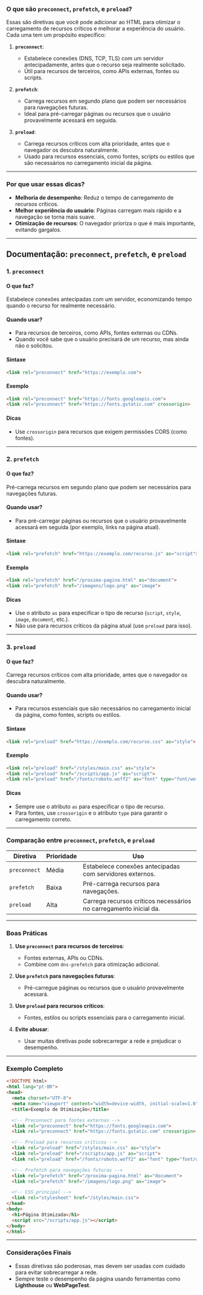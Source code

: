 
### **O que são `preconnect`, `prefetch`, e `preload`?**
Essas são diretivas que você pode adicionar ao HTML para otimizar o carregamento de recursos críticos e melhorar a experiência do usuário. Cada uma tem um propósito específico:

1. **`preconnect`**:
   - Estabelece conexões (DNS, TCP, TLS) com um servidor antecipadamente, antes que o recurso seja realmente solicitado.
   - Útil para recursos de terceiros, como APIs externas, fontes ou scripts.

2. **`prefetch`**:
   - Carrega recursos em segundo plano que podem ser necessários para navegações futuras.
   - Ideal para pré-carregar páginas ou recursos que o usuário provavelmente acessará em seguida.

3. **`preload`**:
   - Carrega recursos críticos com alta prioridade, antes que o navegador os descubra naturalmente.
   - Usado para recursos essenciais, como fontes, scripts ou estilos que são necessários no carregamento inicial da página.

---

### **Por que usar essas dicas?**
- **Melhoria de desempenho**: Reduz o tempo de carregamento de recursos críticos.
- **Melhor experiência do usuário**: Páginas carregam mais rápido e a navegação se torna mais suave.
- **Otimização de recursos**: O navegador prioriza o que é mais importante, evitando gargalos.

---

## **Documentação: `preconnect`, `prefetch`, e `preload`**

### **1. `preconnect`**
#### **O que faz?**
Estabelece conexões antecipadas com um servidor, economizando tempo quando o recurso for realmente necessário.

#### **Quando usar?**
- Para recursos de terceiros, como APIs, fontes externas ou CDNs.
- Quando você sabe que o usuário precisará de um recurso, mas ainda não o solicitou.

#### **Sintaxe**
```html
<link rel="preconnect" href="https://exemplo.com">
```

#### **Exemplo**
```html
<link rel="preconnect" href="https://fonts.googleapis.com">
<link rel="preconnect" href="https://fonts.gstatic.com" crossorigin>
```

#### **Dicas**
- Use `crossorigin` para recursos que exigem permissões CORS (como fontes).

---

### **2. `prefetch`**
#### **O que faz?**
Pré-carrega recursos em segundo plano que podem ser necessários para navegações futuras.

#### **Quando usar?**
- Para pré-carregar páginas ou recursos que o usuário provavelmente acessará em seguida (por exemplo, links na página atual).

#### **Sintaxe**
```html
<link rel="prefetch" href="https://exemplo.com/recurso.js" as="script">
```

#### **Exemplo**
```html
<link rel="prefetch" href="/proxima-pagina.html" as="document">
<link rel="prefetch" href="/imagens/logo.png" as="image">
```

#### **Dicas**
- Use o atributo `as` para especificar o tipo de recurso (`script`, `style`, `image`, `document`, etc.).
- Não use para recursos críticos da página atual (use `preload` para isso).

---

### **3. `preload`**
#### **O que faz?**
Carrega recursos críticos com alta prioridade, antes que o navegador os descubra naturalmente.

#### **Quando usar?**
- Para recursos essenciais que são necessários no carregamento inicial da página, como fontes, scripts ou estilos.

#### **Sintaxe**
```html
<link rel="preload" href="https://exemplo.com/recurso.css" as="style">
```

#### **Exemplo**
```html
<link rel="preload" href="/styles/main.css" as="style">
<link rel="preload" href="/scripts/app.js" as="script">
<link rel="preload" href="/fonts/roboto.woff2" as="font" type="font/woff2" crossorigin>
```

#### **Dicas**
- Sempre use o atributo `as` para especificar o tipo de recurso.
- Para fontes, use `crossorigin` e o atributo `type` para garantir o carregamento correto.

---

### **Comparação entre `preconnect`, `prefetch`, e `preload`**

| **Diretiva**   | **Prioridade** | **Uso** |
|----------------|----------------|---------|
| `preconnect`   | Média          | Estabelece conexões antecipadas com servidores externos. |
| `prefetch`     | Baixa          | Pré-carrega recursos para navegações. |
| `preload`      | Alta           | Carrega recursos críticos necessários no carregamento inicial da. |

---

### **Boas Práticas**
1. **Use `preconnect` para recursos de terceiros**:
   - Fontes externas, APIs ou CDNs.
   - Combine com `dns-prefetch` para otimização adicional.

2. **Use `prefetch` para navegações futuras**:
   - Pré-carregue páginas ou recursos que o usuário provavelmente acessará.

3. **Use `preload` para recursos críticos**:
   - Fontes, estilos ou scripts essenciais para o carregamento inicial.

4. **Evite abusar**:
   - Usar muitas diretivas pode sobrecarregar a rede e prejudicar o desempenho.

---

### **Exemplo Completo**
```html
<!DOCTYPE html>
<html lang="pt-BR">
<head>
  <meta charset="UTF-8">
  <meta name="viewport" content="width=device-width, initial-scale=1.0">
  <title>Exemplo de Otimização</title>

  <!-- Preconnect para fontes externas -->
  <link rel="preconnect" href="https://fonts.googleapis.com">
  <link rel="preconnect" href="https://fonts.gstatic.com" crossorigin>

  <!-- Preload para recursos críticos -->
  <link rel="preload" href="/styles/main.css" as="style">
  <link rel="preload" href="/scripts/app.js" as="script">
  <link rel="preload" href="/fonts/roboto.woff2" as="font" type="font/woff2" crossorigin>

  <!-- Prefetch para navegações futuras -->
  <link rel="prefetch" href="/proxima-pagina.html" as="document">
  <link rel="prefetch" href="/imagens/logo.png" as="image">

  <!-- CSS principal -->
  <link rel="stylesheet" href="/styles/main.css">
</head>
<body>
  <h1>Página Otimizada</h1>
  <script src="/scripts/app.js"></script>
</body>
</html>
```

---

### **Considerações Finais**
- Essas diretivas são poderosas, mas devem ser usadas com cuidado para evitar sobrecarregar a rede.
- Sempre teste o desempenho da página usando ferramentas como **Lighthouse** ou **WebPageTest**.

